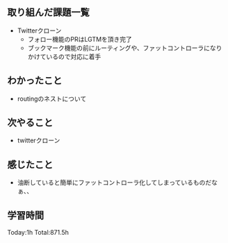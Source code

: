 ## 取り組んだ課題一覧
- Twitterクローン
  - フォロー機能のPRはLGTMを頂き完了
  - ブックマーク機能の前にルーティングや、ファットコントローラになりかけているので対応に着手    

## わかったこと
- routingのネストについて

## 次やること
- twitterクローン　

## 感じたこと
- 油断していると簡単にファットコントローラ化してしまっているものだなぁ、、    
  
## 学習時間
Today:1h
Total:871.5h

